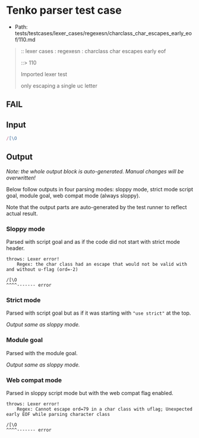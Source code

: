 # Tenko parser test case

- Path: tests/testcases/lexer_cases/regexesn/charclass_char_escapes_early_eof/110.md

> :: lexer cases : regexesn : charclass char escapes early eof
>
> ::> 110
>
> Imported lexer test
>
> only escaping a single uc letter

## FAIL

## Input

`````js
/[\O
`````

## Output

_Note: the whole output block is auto-generated. Manual changes will be overwritten!_

Below follow outputs in four parsing modes: sloppy mode, strict mode script goal, module goal, web compat mode (always sloppy).

Note that the output parts are auto-generated by the test runner to reflect actual result.

### Sloppy mode

Parsed with script goal and as if the code did not start with strict mode header.

`````
throws: Lexer error!
    Regex: the char class had an escape that would not be valid with and without u-flag (ord=-2)

/[\O
^^^^------- error
`````

### Strict mode

Parsed with script goal but as if it was starting with `"use strict"` at the top.

_Output same as sloppy mode._

### Module goal

Parsed with the module goal.

_Output same as sloppy mode._

### Web compat mode

Parsed in sloppy script mode but with the web compat flag enabled.

`````
throws: Lexer error!
    Regex: Cannot escape ord=79 in a char class with uflag; Unexpected early EOF while parsing character class

/[\O
^^^^------- error
`````

